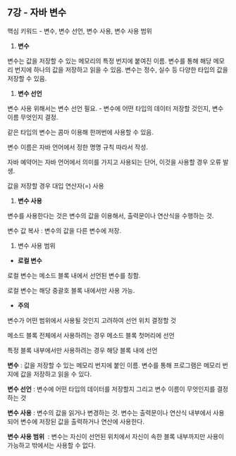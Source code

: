## 7강 - 자바 변수

핵심 키워드 - 변수, 변수 선언, 변수 사용, 변수 사용 범위

1. **변수**

변수는 값을 저장할 수 있는 메모리의 특정 번지에 붙여진 이름.
변수를 통해 해당 메모리 번지에 하나의 값을 저장하고 읽을 수 있음.
변수는 정수, 실수 등 다양한 타입의 값을 저장할 수 있음.

1. **변수 선언**

변수 사용 위해서는 변수 선언 필요. - 변수에 어떤 타입의 데이터 저장할 것인지, 변수 이름 무엇인지 결정.

같은 타입의 변수는 콤마 이용해 한꺼번에 사용할 수 있음.

변수 이름은 자바 언어에서 정한 명명 규칙 따라서 작성.

자바 예약어는 자바 언어에서 의미를 가지고 사용되는 단어, 이것을 사용할 경우 오류 발생.

값을 저장할 경우 대입 연산자(=) 사용

1. **변수 사용**

변수를 사용한다는 것은 변수의 값을 이용해서, 출력문이나 연산식을 수행하는 것.

변수 값 복사 : 변수의 값을 다른 변수에 저장.

1. 변수 사용 범위
- **로컬 변수**

로컬 변수는 메소드 블록 내에서 선언된 변수를 칭함.

로컬 변수는 해당 중괄호 블록 내에서만 사용 가능.

- **주의**

변수가 어떤 범위에서 사용될 것인지 고려하여 선언 위치 결정할 것

메소드 블록 전체에서 사용하려는 경우 메소드 블록 첫머리에 선언

특정 블록 내부에서만 사용하려는 경우 해당 블록 내에 선언

**변수** : 값을 저장할 수 있는 메모리 번지에 붙인 이름. 변수를 통해 프로그램은 메모리 번지에 값을 저장하고 읽을 수 있다.

**변수 선언** : 변수에 어떤 타입의 데이터를 저장할지 그리고 변수 이름이 무엇인지를 결정하는 것

**변수 사용** : 변수의 값을 읽거나 변경하는 것. 변수는 출력문이나 연산식 내부에서 사용되어 변수에 저장된 값을 출력하거나 연산에 사용한다.

**변수 사용 범위**  : 변수는 자신이 선언된 위치에서 자신이 속한 블록 내부까지만 사용이 가능하고 밖에서는 사용할 수 없다.